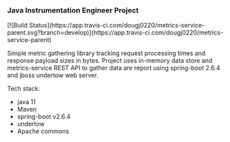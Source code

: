 <h3>Java Instrumentation Engineer Project</h3>
[![Build Status](https://app.travis-ci.com/dougj0220/metrics-service-parent.svg?branch=develop)](https://app.travis-ci.com/dougj0220/metrics-service-parent)

Simple metric gathering library tracking request processing times and response payload sizes in bytes. Project uses in-memory data store and metrics-service REST API to gather data are report using spring-boot 2.6.4 and jboss undertow web server.

Tech stack:
- java 11
- Maven
- spring-boot v2.6.4
- undertow
- Apache commons